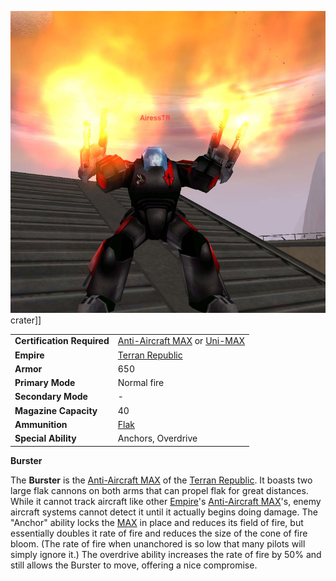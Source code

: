![](../images/Burster.jpg "fig:Burster.jpg") crater\]\]

|                            |                                                                                                                                            |
| -------------------------- | ------------------------------------------------------------------------------------------------------------------------------------------ |
| **Certification Required** | [Anti-Aircraft MAX](../certifications/Anti-Aircraft_MAX_(Certification).md) or [Uni-MAX](../certifications/Uni-MAX_(Certification).md) |
| **Empire**                 | [Terran Republic](../etc/Terran_Republic.md)                                                                                               |
| **Armor**                  | 650                                                                                                                                        |
| **Primary Mode**           | Normal fire                                                                                                                                |
| **Secondary Mode**         | \-                                                                                                                                         |
| **Magazine Capacity**      | 40                                                                                                                                         |
| **Ammunition**             | [Flak](../weapons/Flak.md)                                                                                                                 |
| **Special Ability**        | Anchors, Overdrive                                                                                                                         |

**Burster**

The **Burster** is the
[Anti-Aircraft MAX](../certifications/Anti-Aircraft_MAX_(Certification).md) of
the [Terran Republic](../etc/Terran_Republic.md). It boasts two large flak
cannons on both arms that can propel flak for great distances. While it cannot
track aircraft like other [Empire](../terminology/Empire.md)'s
[Anti-Aircraft MAX](../certifications/Anti-Aircraft_MAX_(Certification).md)'s,
enemy aircraft systems cannot detect it until it actually begins doing damage.
The "Anchor" ability locks the [MAX](Mechanized_Assault_Exo-Suit.md) in place
and reduces its field of fire, but essentially doubles it rate of fire and
reduces the size of the cone of fire bloom. (The rate of fire when unanchored is
so low that many pilots will simply ignore it.) The overdrive ability increases
the rate of fire by 50% and still allows the Burster to move, offering a nice
compromise.



